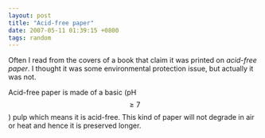 ```yaml
---
layout: post
title: "Acid-free paper"
date: 2007-05-11 01:39:15 +0800
tags: random
---
```


Often I read from the covers of a book that claim it was printed on *acid-free paper*. I thought it was some environmental protection issue, but actually it was not.

Acid-free paper is made of a basic (pH $$\ge 7$$) pulp which means it is acid-free. This kind of paper will not degrade in air or heat and hence it is preserved longer.
